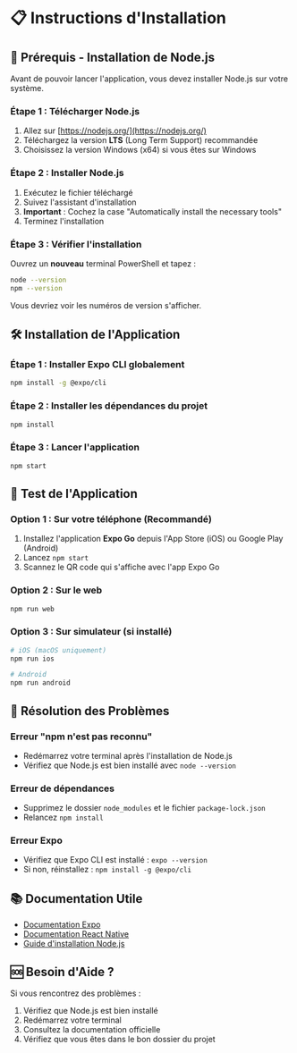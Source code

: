 # 📋 **Instructions d'Installation**

## 🚨 **Prérequis - Installation de Node.js**

Avant de pouvoir lancer l'application, vous devez installer Node.js sur votre système.

### **Étape 1 : Télécharger Node.js**
1. Allez sur [https://nodejs.org/](https://nodejs.org/)
2. Téléchargez la version **LTS** (Long Term Support) recommandée
3. Choisissez la version Windows (x64) si vous êtes sur Windows

### **Étape 2 : Installer Node.js**
1. Exécutez le fichier téléchargé
2. Suivez l'assistant d'installation
3. **Important** : Cochez la case "Automatically install the necessary tools"
4. Terminez l'installation

### **Étape 3 : Vérifier l'installation**
Ouvrez un **nouveau** terminal PowerShell et tapez :
```bash
node --version
npm --version
```

Vous devriez voir les numéros de version s'afficher.

## 🛠️ **Installation de l'Application**

### **Étape 1 : Installer Expo CLI globalement**
```bash
npm install -g @expo/cli
```

### **Étape 2 : Installer les dépendances du projet**
```bash
npm install
```

### **Étape 3 : Lancer l'application**
```bash
npm start
```

## 📱 **Test de l'Application**

### **Option 1 : Sur votre téléphone (Recommandé)**
1. Installez l'application **Expo Go** depuis l'App Store (iOS) ou Google Play (Android)
2. Lancez `npm start`
3. Scannez le QR code qui s'affiche avec l'app Expo Go

### **Option 2 : Sur le web**
```bash
npm run web
```

### **Option 3 : Sur simulateur (si installé)**
```bash
# iOS (macOS uniquement)
npm run ios

# Android
npm run android
```

## 🔧 **Résolution des Problèmes**

### **Erreur "npm n'est pas reconnu"**
- Redémarrez votre terminal après l'installation de Node.js
- Vérifiez que Node.js est bien installé avec `node --version`

### **Erreur de dépendances**
- Supprimez le dossier `node_modules` et le fichier `package-lock.json`
- Relancez `npm install`

### **Erreur Expo**
- Vérifiez que Expo CLI est installé : `expo --version`
- Si non, réinstallez : `npm install -g @expo/cli`

## 📚 **Documentation Utile**

- [Documentation Expo](https://docs.expo.dev/)
- [Documentation React Native](https://reactnative.dev/)
- [Guide d'installation Node.js](https://nodejs.org/en/docs/)

## 🆘 **Besoin d'Aide ?**

Si vous rencontrez des problèmes :
1. Vérifiez que Node.js est bien installé
2. Redémarrez votre terminal
3. Consultez la documentation officielle
4. Vérifiez que vous êtes dans le bon dossier du projet
